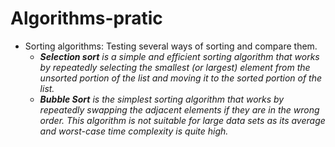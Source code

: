 # Algorithms-pratic

- Sorting algorithms: Testing several ways of sorting and compare them.
  - ***Selection sort** is a simple and efficient sorting algorithm that works by repeatedly selecting the smallest (or largest) element from the unsorted portion of the list and moving it to the sorted portion of the list.*
  - ***Bubble Sort** is the simplest sorting algorithm that works by repeatedly swapping the adjacent elements if they are in the wrong order. This algorithm is not suitable for large data sets as its average and worst-case time complexity is quite high.*